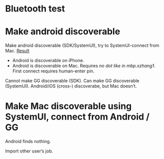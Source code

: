 # Bluetooth test

# Make android discoverable

Make android discoverable (SDK/SystemUI), try to SystemUI-connect from Mac.
[Result]()
- Android is discoverable on iPhone. 
- Android is discoverable on Mac. Requires *no dot like in mbp.xzhang1*.  
	First connect requires human-enter pin.

Cannot make GG discoverable (SDK). Can make GG discoverable (SystemUI). Android/iOS (cross-) discoverabe, but Mac doesn’t.

# Make Mac discoverable using SystemUI, connect from Android / GG

Android finds nothing.

Import other user’s job.




